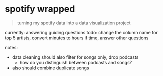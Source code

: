 # spotify wrapped
> turning my spotify data into a data visualization project

currently: answering guiding questions 
todo: change the column name for top 5 artists, convert minutes to hours if time, answer other questions

notes:
- data cleaning should also filter for songs only, drop podcasts
    - how do you distinguish between podcasts and songs?
- also should combine duplicate songs 